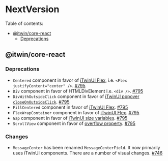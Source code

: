 # NextVersion <!-- omit from toc -->

Table of contents:

- [@itwin/core-react](#itwincore-react)
  - [Deprecations](#deprecations)

## @itwin/core-react

### Deprecations

- `Centered` component in favor of [iTwinUI Flex](https://itwinui.bentley.com/docs/flex), i.e. `<Flex justifyContent="center" />`. [#795](https://github.com/iTwin/appui/pull/795)
- `Div` component in favor of HTMLDivElement i.e. `<div />`. [#795](https://github.com/iTwin/appui/pull/795)
- `DivWithOutsideClick` component in favor of [iTwinUI popover `closeOnOutsideClick`](https://itwinui.bentley.com/docs/popover). [#795](https://github.com/iTwin/appui/pull/795)
- `FillCentered` component in favor of [iTwinUI Flex](https://itwinui.bentley.com/docs/flex). [#795](https://github.com/iTwin/appui/pull/795)
- `FlexWrapContainer` component in favor of [iTwinUI Flex](https://itwinui.bentley.com/docs/flex). [#795](https://github.com/iTwin/appui/pull/795)
- `Gap` component in favor of [iTwinUI size variables](https://itwinui.bentley.com/docs/variables#size). [#795](https://github.com/iTwin/appui/pull/795)
- `ScrollView` component in favor of [overflow property](https://developer.mozilla.org/en-US/docs/Web/CSS/overflow). [#795](https://github.com/iTwin/appui/pull/795)

### Changes

- `MessageCenter` has been renamed `MessageCenterField`. It now primarily uses iTwinUI components. There are a number of visual changes. [#746](https://github.com/iTwin/appui/pull/746)
